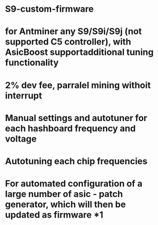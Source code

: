 # S9-custom-firmware

# for Antminer any S9/S9i/S9j (not supported C5 controller), with AsicBoost supportadditional tuning functionality

# 2% dev fee, parralel mining withoit interrupt


# Manual settings and autotuner for each hashboard frequency and voltage
# Autotuning each chip frequencies 
# For automated configuration of a large number of asiс - patch generator, which will then be updated as firmware *1
